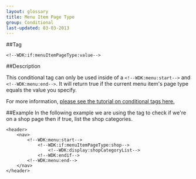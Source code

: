 ```yaml
---
layout: glossary
title: Menu Item Page Type
group: Conditional
last-updated: 03-03-2013
---
```



##Tag

`<!--WDK:if:menuItemPageType:value-->`

##Description

This conditional tag can only be used inside of a `<!--WDK:menu:start-->` and `<!--WDK:menu:end-->`. It  will return true if the current menu item's page type equals the value you specify.

For more information, <a href="http://www.create.net/wdk?p=conditional---header-x-is-gif" target="_blank">please see the tutorial on conditional tags here.</a>

##Example
In the following example we are using the tag to check if we're on a shop page then if true, list the shop categories.

```
<header>
	<nav>
		<!--WDK:menu:start-->
			<!--WDK:if:menuItemPageType:shop-->
				<!--WDK:display:shopCategoryList-->
			<!--WDK:endif-->
		<!--WDK:menu:end-->
	</nav>
</header>
```